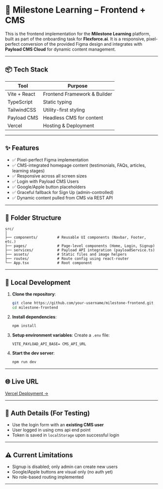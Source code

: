 # 🚀 Milestone Learning – Frontend + CMS

This is the frontend implementation for the **Milestone Learning** platform, built as part of the onboarding task for **Flexforce.ai**. It is a responsive, pixel-perfect conversion of the provided Figma design and integrates with **Payload CMS Cloud** for dynamic content management.

---

## 📦 Tech Stack

| Tool          | Purpose                      |
|---------------|------------------------------|
| Vite + React  | Frontend Framework & Builder |
| TypeScript    | Static typing                |
| TailwindCSS   | Utility-first styling        |
| Payload CMS   | Headless CMS for content     |
| Vercel        | Hosting & Deployment         |

---

## ✨ Features

- ✅ Pixel-perfect Figma implementation
- ✅ CMS-integrated homepage content (testimonials, FAQs, articles, learning stages)
- ✅ Responsive across all screen sizes
- ✅ Login with Payload CMS Users
- ✅ Google/Apple button placeholders
- ✅ Graceful fallback for Sign Up (admin-controlled)
- ✅ Dynamic content pulled from CMS via REST API

---

## 📂 Folder Structure

```
src/
│
├── components/         # Reusable UI components (Navbar, Footer, etc.)
├── pages/              # Page-level components (Home, Login, Signup)
├── services/           # Payload API integration (payloadService.ts)
├── assets/             # Static files and image helpers
├── routes/             # Route config using react-router
└── App.tsx             # Root component
```

---

## 🔧 Local Development

1. **Clone the repository**:
   ```bash
   git clone https://github.com/your-username/milestone-frontend.git
   cd milestone-frontend
   ```

2. **Install dependencies**:
   ```bash
   npm install
   ```

3. **Setup environment variables**:
   Create a `.env` file:
   ```env
   VITE_PAYLOAD_API_BASE= CMS_API_URL
   ```

4. **Start the dev server**:
   ```bash
   npm run dev
   ```

---

## 🌐 Live URL

[Vercel Deployment →](https://milestone-lilac-six.vercel.app/)

---

## 👤 Auth Details (For Testing)

- Use the login form with an **existing CMS user**
- User logged in using cms api end point
- Token is saved in `localStorage` upon successful login

---

## ⚠️ Current Limitations

- Signup is disabled; only admin can create new users
- Google/Apple buttons are visual only (no auth yet)
- No role-based routing implemented

---
